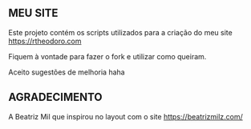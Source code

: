 

## MEU SITE 

Este projeto contém os scripts utilizados para a criação do meu site https://rtheodoro.com

Fiquem à vontade para fazer o fork e utilizar como queiram. 

Aceito sugestões de melhoria haha

## AGRADECIMENTO

A Beatriz Mil que inspirou no layout com o site https://beatrizmilz.com/


